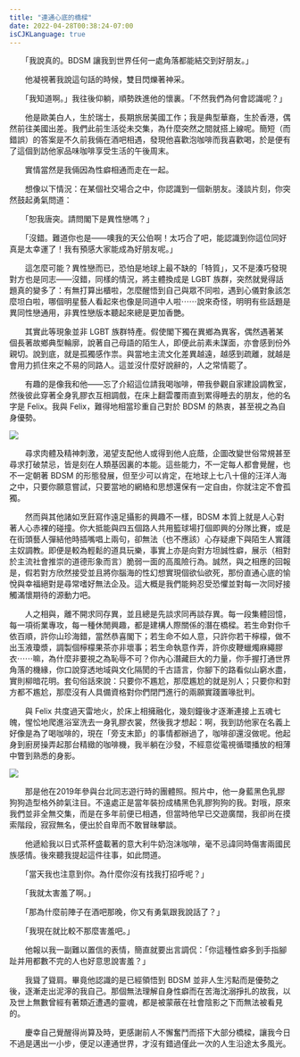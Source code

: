 ```yaml
---
title: "連通心底的橋樑"
date: 2022-04-28T00:38:24-07:00
isCJKLanguage: true
---
```


　　「我說真的。BDSM 讓我到世界任何一處角落都能結交到好朋友。」

　　他凝視著我說這句話的時候，雙目閃爍著神采。

　　「我知道啊。」我往後仰躺，順勢跌進他的懷裏。「不然我們為何會認識呢？」

　　他是歐美白人，生於瑞士，長期旅居美國工作；我是典型華裔，生於香港，偶然前往美國出差。我們此前生活從未交集，為什麼突然之間就搭上線呢。簡短（而錯誤）的答案是不久前我倆在酒吧相遇，發現他喜歡泡咖啡而我喜歡喝，於是便有了這個到訪他家品味咖啡享受生活的午後周末。

　　實情當然是我倆因為性癖相通而走在一起。

　　想像以下情況：在某個社交場合之中，你認識到一個新朋友。淺談片刻，你突然鼓起勇氣問道：

　　「恕我唐突。請問閣下是異性戀嗎？」

　　「沒錯。難道你也是——噢我的天公伯啊！太巧合了吧，能認識到你這位同好真是太幸運了！我有預感大家能成為好朋友呢。」

　　這怎麼可能？異性戀而已，恐怕是地球上最不缺的「特質」，又不是湊巧發現對方也是同志——沒錯，同樣的情況，將主體換成是 LGBT 族群，突然就覺得話題真的變多了：有無打算出櫃啦，怎麼醒悟到自己與眾不同啦，遇到心儀對象該怎麼坦白啦，哪個明星藝人看起來也像是同道中人啦⋯⋯說來奇怪，明明有些話題是異同性戀通用，非異性戀版本聽起來總是更加香艷。

　　其實此等現象並非 LGBT 族群特產。假使閣下獨在異鄉為異客，偶然遇著某個長著故鄉典型輪廓，說著自己母語的陌生人，即便此前素未謀面，亦會感到份外親切。說到底，就是孤獨感作祟。與當地主流文化差異越遠，越感到疏離，就越是會用力抓住來之不易的同路人。這並沒什麼好說辭的，人之常情罷了。

　　有趣的是像我和他——忘了介紹這位請我喝咖啡，帶我參觀自家建設調教室，然後彼此穿著全身乳膠衣互相調戲，在床上翻雲覆雨直到累得睡去的朋友，他的名字是 Felix。我與 Felix，難得地相當珍重自己對於 BDSM 的熱衷，甚至視之為自身優勢。

![](https://i.imgur.com/0CtZFIC.jpg)

　　尋求肉體及精神刺激，渴望支配他人或得到他人庇蔭，企圖改變世俗常規甚至尋求打破禁忌，皆是刻在人類基因裏的本能。這些能力，不一定每人都會覺醒，也不一定朝著 BDSM 的形態發展，但至少可以肯定，在地球上七八十億的汪洋人海之中，只要你願意嘗試，只要當地的網絡和思想還保有一定自由，你就注定不會孤獨。

　　然而與其他諸如烹飪寫作遠足攝影的興趣不一樣，BDSM 本質上就是人心對著人心赤裸的碰撞。你大抵能與四五個路人共用籃球場打個即興的分隊比賽，或是在街頭藝人彈結他時插嘴唱上兩句，卻無法（也不應該）心存疑慮下與陌生人實踐主奴調教。即便是較為輕鬆的道具玩樂，事實上亦是向對方坦誠性癖，展示（相對於主流社會推崇的道德形象而言）脆弱一面的高風險行為。誠然，與之相應的回報是，假若對方欣然接受並且將你腦海的性幻想實現個欲仙欲死，那份直通心底的愉悅與幸福絕對是尋常嗜好無法企及。這大概是我們能夠忍受恐懼並對每一次同好接觸滿懷期待的源動力吧。

　　人之相與，離不開求同存異，並且總是先談求同再談存異。每一段集體回憶，每一項術業專攻，每一種休閒興趣，都是建構人際關係的潛在橋樑。若生命對你千依百順，許你山珍海錯，當然恭喜閣下；若生命不如人意，只許你若干檸檬，做不出玉液瓊漿，調製個檸檬果茶亦非壞事；若生命執意作弄，許你皮鞭蠟燭麻繩膠衣⋯⋯嘛，為什麼非要視之為恥辱不可？你內心潛藏巨大的力量，你手握打通世界角落的機緣，你口說穿透地域與文化隔閡的千古語言，你腳下的路看似山窮水盡，實則柳暗花明。套句俗話來說：只要你不尷尬，那麼尷尬的就是別人；只要你和對方都不尷尬，那麼沒有人具備資格對你們閉門進行的兩願實踐置喙批判。

　　與 Felix 共度過天雷地火，於床上相擁融化，幾刻鐘後才逐漸連接上五魂七魄，惺忪地爬進浴室洗去一身乳膠衣裳，然後我才想起：啊，我到訪他家在名義上好像是為了喝咖啡的，現在「旁支末節」的事情都辦過了，咖啡卻還沒做呢。他起身到廚房操弄起那台精緻的咖啡機，我半躺在沙發，不經意從電視循環播放的相薄中瞥到熟悉的身影。

![](https://i.imgur.com/oKham0z.jpg)

　　那是他在2019年參與台北同志遊行時的團體照。照片中，他一身藍黑色乳膠狗狗造型格外帥氣注目。不遠處正是當年裝扮成橘黑色乳膠狗狗的我。對哦，原來我們並非全無交集，而是在多年前便已相遇，但當時他早已交遊廣闊，我卻尚在摸索階段，寂寂無名，便出於自卑而不敢冒昧攀談。

　　他遞給我以日式茶杯盛載著的意大利牛奶泡沫咖啡，毫不忌諱同時傷害兩國民族感情。後來聽我提起這件往事，如此問道。

　　「當天我也注意到你。為什麼你沒有找我打招呼呢？」

　　「我就太害羞了啊。」

　　「那為什麼前陣子在酒吧那晚，你又有勇氣跟我說話了？」

　　「我現在就比較不那麼害羞吧。」

　　他報以我一副難以置信的表情，簡直就要出言調侃：「你這種性癖多到手指腳趾并用都數不完的人也好意思說害羞？」

　　我聳了聳肩。畢竟他認識的是已經領悟到 BDSM 並非人生污點而是優勢之後，逐漸走出泥濘的我自己。那個無法理解自身性癖而在苦海沈溺掙扎的故我，以及世上無數曾經有著類近遭遇的靈魂，都是被蒙蔽在社會陰影之下而無法被看見的。

　　慶幸自己覺醒得尚算及時，更感謝前人不懈奮鬥而搭下大部分橋樑，讓我今日不過是邁出一小步，便足以連通世界，才沒有錯過僅此一次的人生沿途太多風光。
